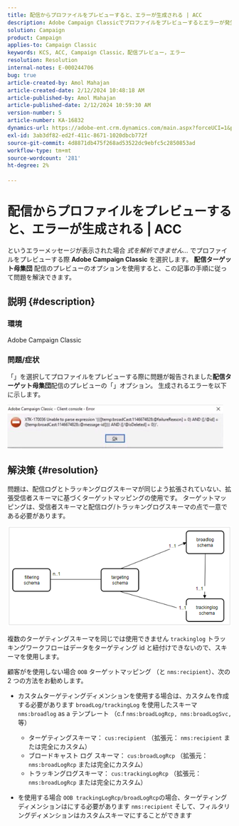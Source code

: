 ```yaml
---
title: 配信からプロファイルをプレビューすると、エラーが生成される | ACC
description: Adobe Campaign Classicでプロファイルをプレビューするとエラーが発生する問題を修正する方法を説明します。
solution: Campaign
product: Campaign
applies-to: Campaign Classic
keywords: KCS, ACC, Campaign Classic，配信プレビュー，エラー
resolution: Resolution
internal-notes: E-000244706
bug: true
article-created-by: Amol Mahajan
article-created-date: 2/12/2024 10:48:18 AM
article-published-by: Amol Mahajan
article-published-date: 2/12/2024 10:59:30 AM
version-number: 5
article-number: KA-16832
dynamics-url: https://adobe-ent.crm.dynamics.com/main.aspx?forceUCI=1&pagetype=entityrecord&etn=knowledgearticle&id=75da0239-94c9-ee11-9079-6045bd006b4b
exl-id: 3ab3df82-ed2f-411c-8671-1020dbcb772f
source-git-commit: 4d8871db475f268ad53522dc9ebfc5c2850853ad
workflow-type: tm+mt
source-wordcount: '281'
ht-degree: 2%

---
```


# 配信からプロファイルをプレビューすると、エラーが生成される | ACC


というエラーメッセージが表示された場合 *式を解析できません…* でプロファイルをプレビューする際 <b>Adobe Campaign Classic</b> を選択します。 <b>配信ターゲット母集団</b> 配信のプレビューのオプションを使用すると、この記事の手順に従って問題を解決できます。

## 説明 {#description}


### <b>環境</b>

Adobe Campaign Classic



### <b>問題/症状</b>

「」を選択してプロファイルをプレビューする際に問題が報告されました<b>配信ターゲット母集団</b>配信のプレビューの「」オプション。 生成されるエラーを以下に示します。

![](assets/___82da0239-94c9-ee11-9079-6045bd006b4b___.jpeg)




## 解決策 {#resolution}


問題は、配信ログとトラッキングログスキーマが同じよう拡張されていない、拡張受信者スキーマに基づくターゲットマッピングの使用です。 ターゲットマッピングは、受信者スキーマと配信ログ/トラッキングログスキーマの点で一意である必要があります。

![](assets/3ec555a6-30d1-ec11-a7b5-0022480a8d10.png)

複数のターゲティングスキーマを同じでは使用できません `trackinglog` トラッキングワークフローはデータをターゲティング id と紐付けできないので、スキーマを使用します。

顧客がを使用しない場合 `OOB` ターゲットマッピング （と `nms:recipient`）、次の 2 つの方法をお勧めします。

- カスタムターゲティングディメンションを使用する場合は、カスタムを作成する必要があります `broadLog/trackingLog` を使用したスキーマ `nms:broadlog` as a テンプレート （c.f `nms:broadLogRcp, nms:broadLogSvc,` 等）

   - ターゲティングスキーマ： `cus:recipient` （拡張元： `nms:recipient` または完全にカスタム）
   - ブロードキャスト ログ スキーマ： `cus:broadLogRcp` （拡張元： `nms:broadLogRcp` または完全にカスタム）
   - トラッキングログスキーマ： `cus:trackingLogRcp` （拡張元： `nms:broadLogRcp` または完全にカスタム）
- を使用する場合 `OOB trackingLogRcp/broadLogRcp`の場合、ターゲティングディメンションはにする必要があります `nms:recipient` そして、フィルタリングディメンションはカスタムスキーマにすることができます
